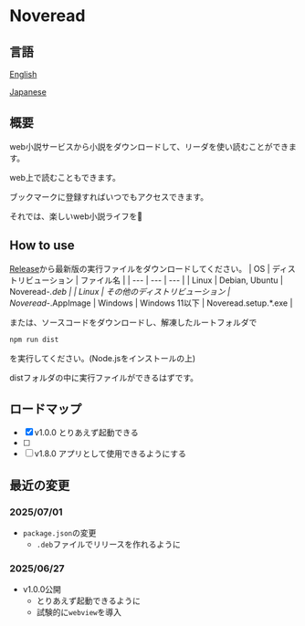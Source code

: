 # Noveread

## 言語

[English](/README.md)

[Japanese](/README/README-ja.md)

## 概要

web小説サービスから小説をダウンロードして、リーダを使い読むことができます。

web上で読むこともできます。

ブックマークに登録すればいつでもアクセスできます。

それでは、楽しいweb小説ライフを👋

## How to use

[Release](https://github.com/talus-yujiro/Noveread/releases)から最新版の実行ファイルをダウンロードしてください。
|  OS   | ディストリビューション | ファイル名     |
| ---   | ---                    | ---            |
| Linux | Debian, Ubuntu         | Noveread-*.deb |
| Linux | その他のディストリビューション | Noveread-*.AppImage
| Windows | Windows 11以下       | Noveread.setup.*.exe |

または、ソースコードをダウンロードし、解凍したルートフォルダで

```bash
npm run dist
```

を実行してください。(Node.jsをインストールの上)

distフォルダの中に実行ファイルができるはずです。

## ロードマップ
- [x] v1.0.0 とりあえず起動できる
- [ ]
- [ ] v1.8.0 アプリとして使用できるようにする

## 最近の変更
### 2025/07/01
- `package.json`の変更
    - `.deb`ファイルでリリースを作れるように
### 2025/06/27
- v1.0.0公開
    - とりあえず起動できるように
    - 試験的に`webview`を導入